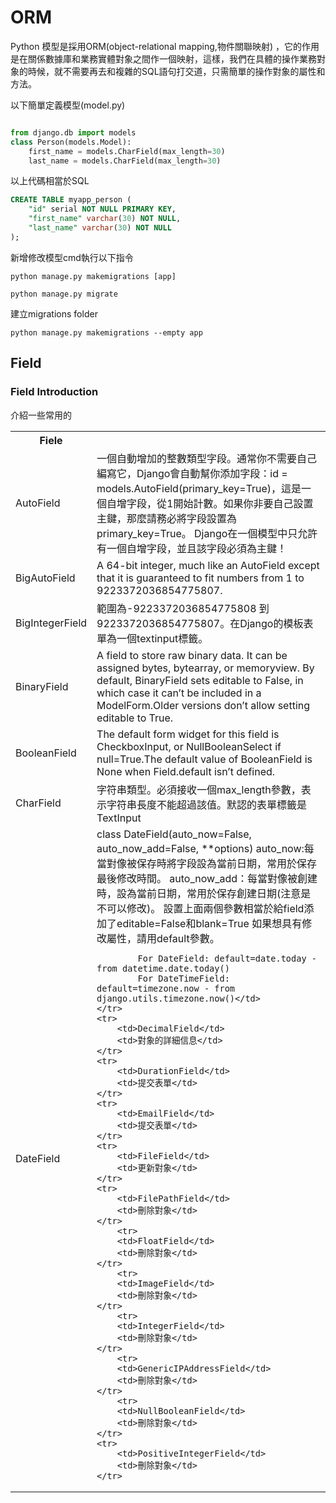# ORM  
Python 模型是採用ORM(object-relational mapping,物件關聯映射) ，它的作用是在關係數據庫和業務實體對象之間作一個映射，這樣，我們在具體的操作業務對象的時候，就不需要再去和複雜的SQL語句打交道，只需簡單的操作對象的屬性和方法。</br>

以下簡單定義模型(model.py)


```python 

from django.db import models
class Person(models.Model):
    first_name = models.CharField(max_length=30)
    last_name = models.CharField(max_length=30)    
```

以上代碼相當於SQL

```sql
CREATE TABLE myapp_person (
    "id" serial NOT NULL PRIMARY KEY,
    "first_name" varchar(30) NOT NULL,
    "last_name" varchar(30) NOT NULL
);
```

新增修改模型cmd執行以下指令</br>

```
python manage.py makemigrations [app]

python manage.py migrate
```

建立migrations folder
```
python manage.py makemigrations --empty app
```
## Field

### Field Introduction
介紹一些常用的
<table>
    <tr>
        <th>Fiele</th>
        <th></th>        
    </tr>
    <tr>
        <td>AutoField</td>
        <td>一個自動增加的整數類型字段。通常你不需要自己編寫它，Django會自動幫你添加字段：id = models.AutoField(primary_key=True)，這是一個自增字段，從1開始計數。如果你非要自己設置主鍵，那麼請務必將字段設置為primary_key=True。 Django在一個模型中只允許有一個自增字段，並且該字段必須為主鍵！</td>
    </tr>
    <tr>
        <td>BigAutoField</td>
        <td>A 64-bit integer, much like an AutoField except that it is guaranteed to fit numbers from 1 to 9223372036854775807.</td>
    </tr>    
    <tr>
        <td>BigIntegerField</td>
        <td>範圍為-9223372036854775808 到9223372036854775807。在Django的模板表單為一個textinput標籤。</td>
    </tr>
     <tr>
        <td>BinaryField</td>
        <td>A field to store raw binary data. It can be assigned bytes, bytearray, or memoryview. By default, BinaryField sets editable to False, in which case it can’t be included in a ModelForm.Older versions don’t allow setting editable to True.</td>
    </tr>
    <tr>
        <td>BooleanField</td>
        <td>The default form widget for this field is CheckboxInput, or NullBooleanSelect if null=True.The default value of BooleanField is None when Field.default isn’t defined.</td>
    </tr>
    <tr>
        <td>CharField</td>
        <td>字符串類型。必須接收一個max_length參數，表示字符串長度不能超過該值。默認的表單標籤是TextInput</td>
    </tr>
    <tr>
        <td>DateField</td>
        <td>class DateField(auto_now=False, auto_now_add=False, **options)
            auto_now:每當對像被保存時將字段設為當前日期，常用於保存最後修改時間。 
            auto_now_add：每當對像被創建時，設為當前日期，常用於保存創建日期(注意是不可以修改)。
            設置上面兩個參數相當於給field添加了editable=False和blank=True
            如果想具有修改屬性，請用default參數。

            For DateField: default=date.today - from datetime.date.today()
            For DateTimeField: default=timezone.now - from django.utils.timezone.now()</td>
    </tr>    
    <tr>
        <td>DecimalField</td>
        <td>對象的詳細信息</td>
    </tr>    
    <tr>
        <td>DurationField</td>
        <td>提交表單</td>
    </tr>
    <tr>
        <td>EmailField</td>
        <td>提交表單</td>
    </tr>
    <tr>
        <td>FileField</td>
        <td>更新對象</td>
    </tr>
    <tr>
        <td>FilePathField</td>
        <td>刪除對象</td>
    </tr>
        <tr>
        <td>FloatField</td>
        <td>刪除對象</td>
    </tr>
        <tr>
        <td>ImageField</td>
        <td>刪除對象</td>
    </tr>
        <tr>
        <td>IntegerField</td>
        <td>刪除對象</td>
    </tr>
        <tr>
        <td>GenericIPAddressField</td>
        <td>刪除對象</td>
    </tr>
        <tr>
        <td>NullBooleanField</td>
        <td>刪除對象</td>
    </tr>
    <tr>
        <td>PositiveIntegerField</td>
        <td>刪除對象</td>
    </tr>
</table>